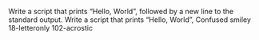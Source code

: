 Write a script that prints “Hello, World”, followed by a new line to the standard output.
Write a script that prints “Hello, World”,
Confused smiley
18-letteronly
102-acrostic
